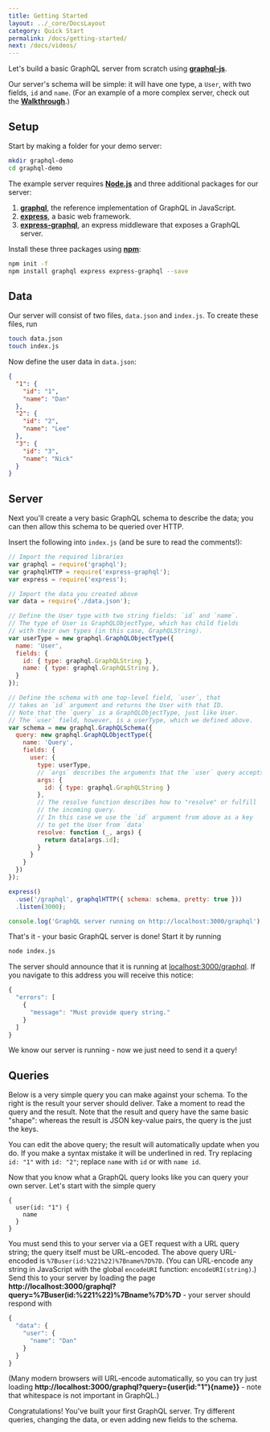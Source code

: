```yaml
---
title: Getting Started
layout: ../_core/DocsLayout
category: Quick Start
permalink: /docs/getting-started/
next: /docs/videos/
---
```


Let's build a basic GraphQL server from scratch using **[graphql-js](https://github.com/graphql/graphql-js)**.

Our server's schema will be simple: it will have one type, a `User`, with two fields, `id` and `name`.
(For an example of a more complex server, check out the **[Walkthrough](../intro)**.)

## Setup

Start by making a folder for your demo server:

```sh
mkdir graphql-demo
cd graphql-demo
```

The example server requires **[Node.js](https://nodejs.org/en/)**
and three additional packages for our server:

1. **[graphql](https://github.com/graphql/graphql-js)**, the reference implementation of GraphQL in JavaScript.
2. **[express](https://github.com/strongloop/express)**, a basic web framework.
3. **[express-graphql](https://github.com/graphql/express-graphql)**, an express middleware that exposes a GraphQL server.

Install these three packages using **[npm](https://docs.npmjs.com/getting-started/installing-node)**:

```sh
npm init -f
npm install graphql express express-graphql --save
```

## Data

Our server will consist of two files, `data.json` and `index.js`.
To create these files, run

```sh
touch data.json
touch index.js
```

Now define the user data in `data.json`:

```json
{
  "1": {
    "id": "1",
    "name": "Dan"
  },
  "2": {
    "id": "2",
    "name": "Lee"
  },
  "3": {
    "id": "3",
    "name": "Nick"
  }
}
```

## Server

Next you'll create a very basic GraphQL schema to describe the data;
you can then allow this schema to be queried over HTTP.

Insert the following into `index.js` (and be sure to read the comments!):

```js
// Import the required libraries
var graphql = require('graphql');
var graphqlHTTP = require('express-graphql');
var express = require('express');

// Import the data you created above
var data = require('./data.json');

// Define the User type with two string fields: `id` and `name`.
// The type of User is GraphQLObjectType, which has child fields
// with their own types (in this case, GraphQLString).
var userType = new graphql.GraphQLObjectType({
  name: 'User',
  fields: {
    id: { type: graphql.GraphQLString },
    name: { type: graphql.GraphQLString },
  }
});

// Define the schema with one top-level field, `user`, that
// takes an `id` argument and returns the User with that ID.
// Note that the `query` is a GraphQLObjectType, just like User.
// The `user` field, however, is a userType, which we defined above.
var schema = new graphql.GraphQLSchema({
  query: new graphql.GraphQLObjectType({
    name: 'Query',
    fields: {
      user: {
        type: userType,
        // `args` describes the arguments that the `user` query accepts
        args: {
          id: { type: graphql.GraphQLString }
        },
        // The resolve function describes how to "resolve" or fulfill
        // the incoming query.
        // In this case we use the `id` argument from above as a key
        // to get the User from `data`
        resolve: function (_, args) {
          return data[args.id];
        }
      }
    }
  })
});

express()
  .use('/graphql', graphqlHTTP({ schema: schema, pretty: true }))
  .listen(3000);

console.log('GraphQL server running on http://localhost:3000/graphql');
```

<script data-inline>
var graphql = require('graphql');

var data = {
  "1": {
    "id": "1",
    "name": "Dan"
  },
  "2": {
    "id": "2",
    "name": "Lee"
  },
  "3": {
    "id": "3",
    "name": "Nick"
  }
};

var userType = new graphql.GraphQLObjectType({
  name: 'User',
  fields: {
    id: { type: graphql.GraphQLString },
    name: { type: graphql.GraphQLString },
  }
});

var schema = new graphql.GraphQLSchema({
  query: new graphql.GraphQLObjectType({
    name: 'Query',
    fields: {
      user: {
        type: userType,
        args: {
          id: { type: graphql.GraphQLString }
        },
        resolve: function (_, args) {
          return data[args.id];
        }
      }
    }
  })
});

global.schema = schema;
</script>

That's it - your basic GraphQL server is done! Start it by running

```sh
node index.js
```

The server should announce that it is running at
[localhost:3000/graphql](http://localhost:3000/graphql).
If you navigate to this address you will receive this notice:

```javascript
{
  "errors": [
    {
      "message": "Must provide query string."
    }
  ]
}
```

We know our server is running - now we just need to send it a query!

## Queries

Below is a very simple query you can make against your schema. To the right is
the result your server should deliver. Take a moment to read the query and the
result. Note that the result and query have the same basic "shape": whereas the
result is JSON key-value pairs, the query is the just the keys.

<script data-inline>
  import MiniGraphiQL from '../_core/MiniGraphiQL';
  renderHere(<MiniGraphiQL schema={global.schema} query={ `
{
  user(id: "1") {
    name
  }
}
`} />);
</script>

You can edit the above query; the result will automatically update when you do.
If you make a syntax mistake it will be underlined in red. Try replacing
`id: "1"` with `id: "2"`; replace `name` with `id` or with `name id`.

Now that you know what a GraphQL query looks like you can query your own server.
Let's start with the simple query

```
{
  user(id: "1") {
    name
  }
}
```

You must send this to your server via a GET request with a URL query string;
the query itself must be URL-encoded. The above query URL-encoded is
`%7Buser(id:%221%22)%7Bname%7D%7D`.
(You can URL-encode any string in JavaScript with the global `encodeURI`
function: `encodeURI(string)`.) Send this to your server by loading the page
**http://localhost:3000/graphql?query=%7Buser(id:%221%22)%7Bname%7D%7D** - your
server should respond with

```javascript
{
  "data": {
    "user": {
      "name": "Dan"
    }
  }
}
```

(Many modern browsers will URL-encode automatically, so you can try just loading
**http://localhost:3000/graphql?query={user(id:"1"){name}}** - note that whitespace
is not important in GraphQL.)

Congratulations! You've built your first GraphQL server. Try different queries,
changing the data, or even adding new fields to the schema.
